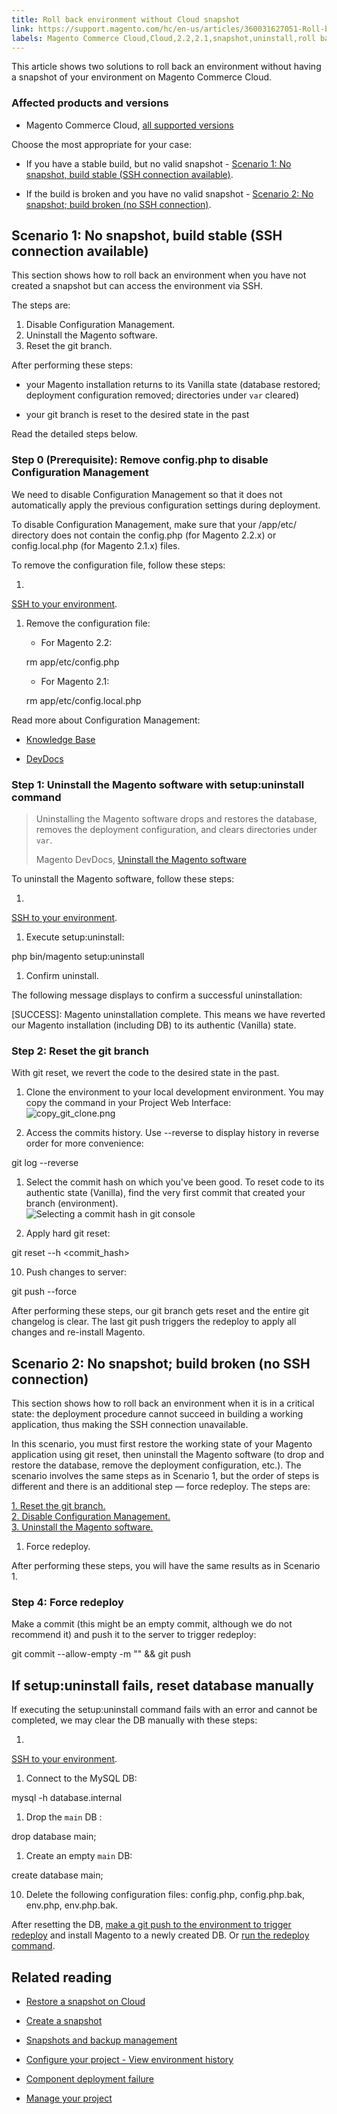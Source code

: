 ```yaml
---
title: Roll back environment without Cloud snapshot
link: https://support.magento.com/hc/en-us/articles/360031627051-Roll-back-environment-without-Cloud-snapshot
labels: Magento Commerce Cloud,Cloud,2.2,2.1,snapshot,uninstall,roll back,commit,2.2.x,2.1.x,how to
---
```


This article shows two solutions to roll back an environment without having a snapshot of your environment on Magento Commerce Cloud.

### Affected products and versions

* Magento Commerce Cloud, [all supported versions](https://magento.com/sites/default/files/magento-software-lifecycle-policy.pdf)

Choose the most appropriate for your case:

* If you have a stable build, but no valid snapshot - [Scenario 1: No snapshot, build stable (SSH connection available)](scen2).

* If the build is broken and you have no valid snapshot - [Scenario 2: No snapshot; build broken (no SSH connection)](scen3).

## Scenario 1: No snapshot, build stable (SSH connection available)

This section shows how to roll back an environment when you have not created a snapshot but can access the environment via SSH.

The steps are:

1. Disable Configuration Management.  
1. Uninstall the Magento software.  
1. Reset the git branch.

After performing these steps:

* your Magento installation returns to its Vanilla state (database restored; deployment configuration removed; directories under `var` cleared)

* your git branch is reset to the desired state in the past

Read the detailed steps below.

### Step 0 (Prerequisite): Remove config.php to disable Configuration Management

We need to disable Configuration Management so that it does not automatically apply the previous configuration settings during deployment.

To disable Configuration Management, make sure that your /app/etc/ directory does not contain the config.php (for Magento 2.2.x) or config.local.php (for Magento 2.1.x) files.

To remove the configuration file, follow these steps:

1. 
[SSH to your environment](http://devdocs.magento.com/guides/v2.2/cloud/env/environments-ssh.html#ssh).

1. Remove the configuration file:

	
	* For Magento 2.2:  
	
	rm app/etc/config.php
	
	
	* For Magento 2.1:  
	
	rm app/etc/config.local.php

Read more about Configuration Management:

* [Knowledge Base](https://support.magento.com/hc/en-us/articles/115003169574)

* [DevDocs](http://devdocs.magento.com/guides/v2.2/cloud/live/sens-data-over.html)

### Step 1: Uninstall the Magento software with setup:uninstall command

> 
> Uninstalling the Magento software drops and restores the database, removes the deployment configuration, and clears directories under `var`.
> 
> 
> Magento DevDocs, [Uninstall the Magento software](http://devdocs.magento.com/guides/v2.2/install-gde/install/cli/install-cli-uninstall.html#instgde-install-uninstall)
> 
> 
> 
To uninstall the Magento software, follow these steps:

1. 
[SSH to your environment](http://devdocs.magento.com/guides/v2.2/cloud/env/environments-ssh.html#ssh).

1. Execute setup:uninstall: 

php bin/magento setup:uninstall

1. Confirm uninstall.

The following message displays to confirm a successful uninstallation:

[SUCCESS]: Magento uninstallation complete.
This means we have reverted our Magento installation (including DB) to its authentic (Vanilla) state.

### Step 2: Reset the git branch

With git reset, we revert the code to the desired state in the past.

1. Clone the environment to your local development environment. You may copy the command in your Project Web Interface:  
![copy_git_clone.png](https://support.magento.com/hc/article_attachments/360000963074/copy_git_clone.png)

1. Access the commits history. Use --reverse to display history in reverse order for more convenience: 

git log --reverse

1. Select the commit hash on which you've been good. To reset code to its authentic state (Vanilla), find the very first commit that created your branch (environment).  
![Selecting a commit hash in git console](https://support.magento.com/hc/article_attachments/360000945733/select_commit_hash.png)

1. Apply hard git reset: 

git reset --h <commit\_hash>

10. Push changes to server: 

git push --force <origin> <branch>

After performing these steps, our git branch gets reset and the entire git changelog is clear. The last git push triggers the redeploy to apply all changes and re-install Magento.

## Scenario 2: No snapshot; build broken (no SSH connection)

This section shows how to roll back an environment when it is in a critical state: the deployment procedure cannot succeed in building a working application, thus making the SSH connection unavailable.

In this scenario, you must first restore the working state of your Magento application using git reset, then uninstall the Magento software (to drop and restore the database, remove the deployment configuration, etc.). The scenario involves the same steps as in Scenario 1, but the order of steps is different and there is an additional step — force redeploy. The steps are:

[1. Reset the git branch.](https://support.magento.com/hc/en-us/articles/360000852534#reset-git-branch)  
[2. Disable Configuration Management.](https://support.magento.com/hc/en-us/articles/360000852534#disable_config_management)  
[3. Uninstall the Magento software.](https://support.magento.com/hc/en-us/articles/360000852534#setup-uninstall)  
1. Force redeploy.

After performing these steps, you will have the same results as in Scenario 1.

### Step 4: Force redeploy

Make a commit (this might be an empty commit, although we do not recommend it) and push it to the server to trigger redeploy:

git commit --allow-empty -m "<message>" && git push <origin> <branch>
## If setup:uninstall fails, reset database manually

If executing the setup:uninstall command fails with an error and cannot be completed, we may clear the DB manually with these steps:

1. 
[SSH to your environment](http://devdocs.magento.com/guides/v2.2/cloud/env/environments-ssh.html#ssh).

1. Connect to the MySQL DB: 

mysql -h database.internal

1. Drop the `main` DB : 

drop database main;

1. Create an empty `main` DB: 

create database main;

10. Delete the following configuration files: config.php, config.php.bak, env.php, env.php.bak.

After resetting the DB, [make a git push to the environment to trigger redeploy](https://devdocs.magento.com/guides/v2.3/cloud/reference/cli-ref-topic.html#git-commands) and install Magento to a newly created DB. Or [run the redeploy command](https://devdocs.magento.com/guides/v2.3/cloud/reference/cli-ref-topic.html#environment-commands).

## Related reading

* [Restore a snapshot on Cloud](https://devdocs.magento.com/guides/v2.2/cloud/project/project-webint-snap.html#restore-snapshot)

* [Create a snapshot](https://devdocs.magento.com/guides/v2.2/cloud/project/project-webint-snap.html#create-snapshot)

* [Snapshots and backup management](https://devdocs.magento.com/guides/v2.3/cloud/project/project-webint-snap.html)

* [Configure your project - View environment history](https://devdocs.magento.com/guides/v2.3/cloud/project/project-webint-basic.html#project-conf-hist)

* [Component deployment failure](https://devdocs.magento.com/guides/v2.3/cloud/trouble/trouble_comp-deploy-fail.html)

* [Manage your project](https://devdocs.magento.com/guides/v2.3/cloud/project/projects.html)


